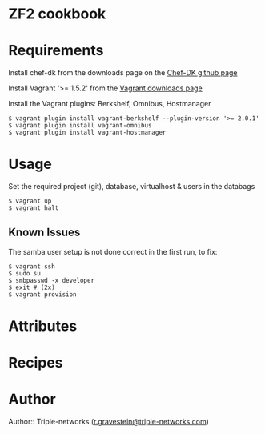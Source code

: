 # ZF2 cookbook

# Requirements

Install chef-dk from the downloads page on the [Chef-DK github page](https://github.com/opscode/chef-dk)

Install Vagrant '>= 1.5.2' from the [Vagrant downloads page](http://www.vagrantup.com/download-archive/v1.5.2.html)

Install the Vagrant plugins: Berkshelf, Omnibus, Hostmanager

    $ vagrant plugin install vagrant-berkshelf --plugin-version '>= 2.0.1'
    $ vagrant plugin install vagrant-omnibus
    $ vagrant plugin install vagrant-hostmanager

# Usage

Set the required project (git), database, virtualhost & users in the databags

    $ vagrant up
    $ vagrant halt


## Known Issues 

The samba user setup is not done correct in the first run, to fix: 

    $ vagrant ssh
    $ sudo su
    $ smbpasswd -x developer
    $ exit # (2x)
    $ vagrant provision

# Attributes

# Recipes

# Author

Author:: Triple-networks (<r.gravestein@triple-networks.com>)

